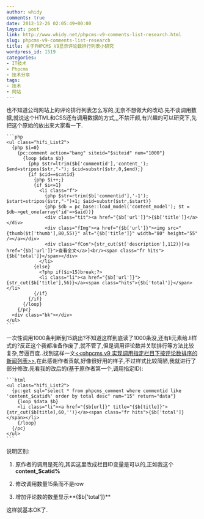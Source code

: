 ```yaml
---
author: whidy
comments: true
date: 2012-12-26 02:05:49+00:00
layout: post
link: http://www.whidy.net/phpcms-v9-comments-list-research.html
slug: phpcms-v9-comments-list-research
title: 关于PHPCMS V9显示评论数排行列表小研究
wordpress_id: 1519
categories:
- IT技术
- Phpcms
- 技术分享
tags:
- 技术
- 网站
---
```


也不知道公司网站上的评论排行列表怎么写的,无奈不想做大的改动.先不谈调用数据,就说这个HTML和CSS还有调用数据的方式,,,不禁汗颜,有兴趣的可以研究下,先把这个原始的放出来大家看一下.


    
    ```php
    <ul class="hifi_List2">
      {php $i=0}
        {pc:comment action="bang" siteid="$siteid" num="1000"}
          {loop $data $b}
            {php $str=ltrim($b['commentid'],'content_'); $end=stripos($str,"-"); $cid=substr($str,0,$end);}
            {if $cid==$catid}
              {php $i++;}
              {if $i<=1}
                <li class="f">
                  {php $str=rtrim($b['commentid'],'-1'); $start=stripos($str,"-")+1; $aid=substr($str,$start)}
                  {php $db = pc_base::load_model('content_model'); $t = $db->get_one(array('id'=>$aid))}
                  <div class="tit"><a href="{$b['url']}">{$b['title']}</a></div>
                  <div class="fImg"><a href="{$b['url']}"><img src="{thumb($t['thumb'],80,55)}" alt="{$b['title']}" width="80" height="55" /></a></div>
                  <div class="fCon">{str_cut($t['description'],112)}[<a href="{$b['url']}">查看全文</a>]<br/><span class="fr hits">{$b['total']}</span></div>
                </li>
              {else}
                <?php if($i>15)break;?>
                <li class="li"><a href="{$b['url']}">{str_cut($b['title'],56)}</a><span class="hits">{$b['total']}</span></li>
              {/if}
            {/if}
          {/loop}
        {/pc}
      <div class="bk"></div>
    </ul>
    ```



<!-- more -->

一次性调用1000条判断到15跳出?不知道这样到底读了1000条没,还有li元素给.li样式的?反正这个我都准备作废了,就不管了,但是调用评论数并关联排行等方法比较复杂,苦逼百度..找到这样一文[<<phpcms v9 实现调用指定栏目下按评论数排序的新闻列表>>](http://blog.feshine.net/technology/767.html),在此感谢作者贡献,好像很好用的样子,不过样式比较简陋,我就进行了部分修改.先看我的改后的(基于原作者第一个,调用指定ID):


    
    ```html
    <ul class="hifi_List2">
      {pc:get sql="select * from phpcms_comment where commentid like 'content_$catid%' order by total desc" num="15" return="data"}
        {loop $data $b}
        <li class="li"><a href="{$b[url]}" title="{$b[title]}">{str_cut($b[title],60,'')}</a><span class="fr hits">{$b['total']}</span></li>
        {/loop}
      {/pc}
    </ul>
    ```



说明区别:



  
  1. 原作者的调用是死的,其实这里改成栏目ID变量是可以的,正如我这个**content_$catid%**

  
  2. 修改调用数量15条而不是row

  
  3. 增加评论数的数量显示**{$b['total']}**


这样就基本OK了.
